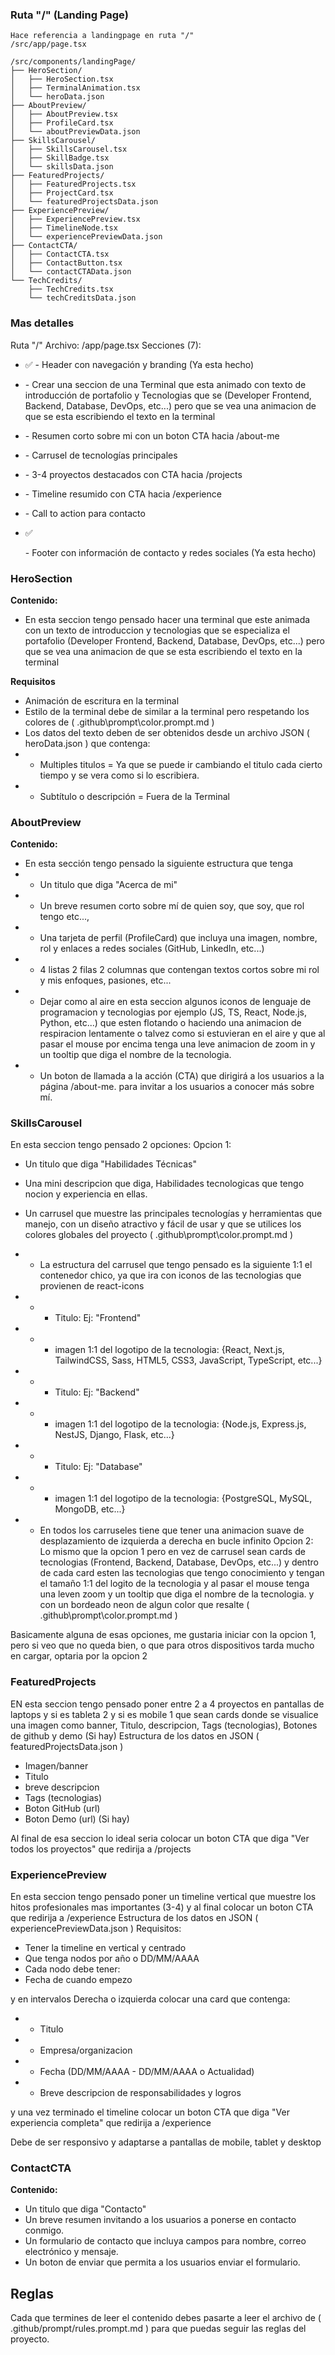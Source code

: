 ### Ruta "/" (Landing Page)
```
Hace referencia a landingpage en ruta "/"
/src/app/page.tsx

/src/components/landingPage/
├── HeroSection/
│   ├── HeroSection.tsx
│   ├── TerminalAnimation.tsx
│   └── heroData.json
├── AboutPreview/
│   ├── AboutPreview.tsx
│   ├── ProfileCard.tsx
│   └── aboutPreviewData.json
├── SkillsCarousel/
│   ├── SkillsCarousel.tsx
│   ├── SkillBadge.tsx
│   └── skillsData.json
├── FeaturedProjects/
│   ├── FeaturedProjects.tsx
│   ├── ProjectCard.tsx
│   └── featuredProjectsData.json
├── ExperiencePreview/
│   ├── ExperiencePreview.tsx
│   ├── TimelineNode.tsx
│   └── experiencePreviewData.json
├── ContactCTA/
│   ├── ContactCTA.tsx
│   ├── ContactButton.tsx
│   └── contactCTAData.json
└── TechCredits/
    ├── TechCredits.tsx
    └── techCreditsData.json
```

### Mas detalles
Ruta "/"
Archivo: /app/page.tsx
Secciones (7):

- ✅ <Navbar /> - Header con navegación y branding (Ya esta hecho)

- <HeroSection /> - Crear una seccion de una Terminal que esta animado con texto de introducción de portafolio y Tecnologias que se (Developer Frontend, Backend, Database, DevOps, etc...) pero que se vea una animacion de que se esta escribiendo el texto en la terminal
- <AboutPreview /> - Resumen corto sobre mi con un boton CTA hacia /about-me
- <SkillsCarousel /> - Carrusel de tecnologías principales
- <FeaturedProjects /> - 3-4 proyectos destacados con CTA hacia /projects
- <ExperiencePreview /> - Timeline resumido con CTA hacia /experience
- <ContactCTA /> - Call to action para contacto

- ✅ <Footer /> - Footer con información de contacto y redes sociales (Ya esta hecho)

### HeroSection
**Contenido:**
- En esta seccion tengo pensado hacer una terminal que este animada con un texto de introduccion y tecnologias que se especializa el portafolio (Developer Frontend, Backend, Database, DevOps, etc...) pero que se vea una animacion de que se esta escribiendo el texto en la terminal

**Requisitos**
- Animación de escritura en la terminal
- Estilo de la terminal debe de similar a la terminal pero respetando los colores de ( .github\prompt\color.prompt.md )
- Los datos del texto deben de ser obtenidos desde un archivo JSON ( heroData.json ) que contenga:
-  - Multiples titulos = Ya que se puede ir cambiando el titulo cada cierto tiempo y se vera como si lo escribiera.
-  - Subtítulo o descripción = Fuera de la Terminal

### AboutPreview
**Contenido:**
- En esta sección tengo pensado la siguiente estructura que tenga
- - Un titulo que diga "Acerca de mi"
- - Un breve resumen corto sobre mí de quien soy, que soy, que rol tengo etc...,
- - Una tarjeta de perfil (ProfileCard) que incluya una imagen, nombre, rol y enlaces a redes sociales (GitHub, LinkedIn, etc...)
- - 4 listas 2 filas 2 columnas que contengan textos cortos sobre mi rol y mis enfoques, pasiones, etc...
- - Dejar como al aire en esta seccion algunos iconos de lenguaje de programacion y tecnologias por ejemplo (JS, TS, React, Node.js, Python, etc...) que esten flotando o haciendo una animacion de respiracion lentamente o talvez como si estuvieran en el aire y que al pasar el mouse por encima tenga una leve animacion de zoom in y un tooltip que diga el nombre de la tecnologia.
- - Un boton de llamada a la acción (CTA) que dirigirá a los usuarios a la página /about-me. para invitar a los usuarios a conocer más sobre mí.

### SkillsCarousel
En esta seccion tengo pensado 2 opciones:
Opcion 1:
- Un titulo que diga "Habilidades Técnicas"
- Una mini descripcion que diga, Habilidades tecnologicas que tengo nocion y experiencia en ellas.
- Un carrusel que muestre las principales tecnologías y herramientas que manejo, con un diseño atractivo y fácil de usar y que se utilices los colores globales del proyecto ( .github\prompt\color.prompt.md )
- - La estructura del carrusel que tengo pensado es la siguiente 1:1 el contenedor chico, ya que ira con iconos de las tecnologias que provienen de react-icons

- - - Titulo: Ej: "Frontend"
- - - imagen 1:1 del logotipo de la tecnologia: {React, Next.js, TailwindCSS, Sass, HTML5, CSS3, JavaScript, TypeScript, etc...}

- - - Titulo: Ej: "Backend"
- - - imagen 1:1 del logotipo de la tecnologia: {Node.js, Express.js, NestJS, Django, Flask, etc...}

- - - Titulo: Ej: "Database"
- - - imagen 1:1 del logotipo de la tecnologia: {PostgreSQL, MySQL, MongoDB, etc...}

- - En todos los carruseles tiene que tener una animacion suave de desplazamiento de izquierda a derecha en bucle infinito
Opcion 2:
Lo mismo que la opcion 1 pero en vez de carrusel sean cards de tecnologias (Frontend, Backend, Database, DevOps, etc...) y dentro de cada card esten las tecnologias que tengo conocimiento y tengan el tamaño 1:1 del logito de la tecnologia y al pasar el mouse tenga una leven zoom y un tooltip que diga el nombre de la tecnologia. y con un bordeado neon de algun color que resalte ( .github\prompt\color.prompt.md )

Basicamente alguna de esas opciones, me gustaria iniciar con la opcion 1, pero si veo que no queda bien, o que para otros dispositivos tarda mucho en cargar, optaria por la opcion 2

### FeaturedProjects
EN esta seccion tengo pensado poner entre 2 a 4 proyectos en pantallas de laptops y si es tableta 2 y si es mobile 1 que sean cards donde se visualice una imagen como banner, Titulo, descripcion, Tags (tecnologias), Botones de github y demo (Si hay)
Estructura de los datos en JSON ( featuredProjectsData.json )
- Imagen/banner
- Titulo
- breve descripcion
- Tags (tecnologias)
- Boton GitHub (url)
- Boton Demo (url) (Si hay)

Al final de esa seccion lo ideal seria colocar un boton CTA que diga "Ver todos los proyectos" que redirija a /projects

### ExperiencePreview
En esta seccion tengo pensado poner un timeline vertical que muestre los hitos profesionales mas importantes (3-4) y al final colocar un boton CTA que redirija a /experience
Estructura de los datos en JSON ( experiencePreviewData.json )
Requisitos:
- Tener la timeline en vertical y centrado
- Que tenga nodos por año o DD/MM/AAAA
- Cada nodo debe tener:
- Fecha de cuando empezo

y en intervalos Derecha o izquierda colocar una card que contenga:
-  - Titulo
-  - Empresa/organizacion
-  - Fecha (DD/MM/AAAA - DD/MM/AAAA o Actualidad)
-  - Breve descripcion de responsabilidades y logros

y una vez terminado el timeline colocar un boton CTA que diga "Ver experiencia completa" que redirija a /experience

Debe de ser responsivo y adaptarse a pantallas de mobile, tablet y desktop

### ContactCTA
**Contenido:**
- Un titulo que diga "Contacto"
- Un breve resumen invitando a los usuarios a ponerse en contacto conmigo.
- Un formulario de contacto que incluya campos para nombre, correo electrónico y mensaje.
- Un boton de enviar que permita a los usuarios enviar el formulario.

## Reglas
Cada que termines de leer el contenido debes pasarte a leer el archivo de ( .github/prompt/rules.prompt.md ) para que puedas seguir las reglas del proyecto.
